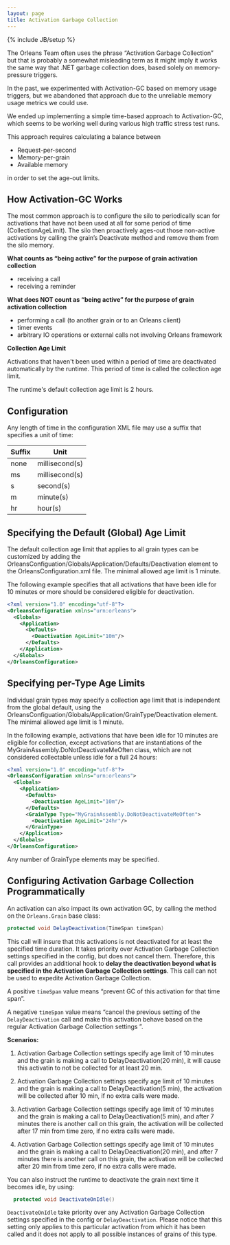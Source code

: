 ```yaml
---
layout: page
title: Activation Garbage Collection
---
```

{% include JB/setup %}

The Orleans Team often uses the phrase “Activation Garbage Collection” but that is probably a somewhat misleading term as it might imply it works the same way that .NET garbage collection does, based solely on memory-pressure triggers.

 In the past, we experimented with Activation-GC based on memory usage triggers, but we abandoned that approach due to the unreliable memory usage metrics we could use. 

 We ended up implementing a simple time-based approach to Activation-GC, which seems to be working well during various high traffic stress test runs.

 This approach requires calculating a balance between 

* Request-per-second 
* Memory-per-grain
* Available memory

in order to set the age-out limits.

## How Activation-GC Works
The most common approach is to configure the silo to periodically scan for activations that have not been used at all for some period of time (CollectionAgeLimit). The silo then proactively ages-out those non-active activations by calling the grain’s Deactivate method and remove them from the silo memory. 

**What counts as “being active” for the purpose of grain activation collection**

* receiving a call 
* receiving a reminder

**What does NOT count as “being active” for the purpose of grain activation collection**

* performing a call (to another grain or to an Orleans client)
* timer events 
* arbitrary IO operations or external calls not involving Orleans framework

**Collection Age Limit**

Activations that haven't been used within a period of time are deactivated automatically by the runtime. This period of time is called the collection age limit. 

 The runtime's default collection age limit is 2 hours. 

## Configuration

Any length of time in the configuration XML file may use a suffix that specifies a unit of time:

Suffix      |     Unit 
------------- | -------------
none  | millisecond(s)  
ms    | millisecond(s)  
s     | second(s)  
m     | minute(s)  
hr    | hour(s)  



## Specifying the Default (Global) Age Limit

The default collection age limit that applies to all grain types can be customized by adding the OrleansConfiguation/Globals/Application/Defaults/Deactivation element to the OrleansConfiguration.xml file. 
The minimal allowed age limit is 1 minute.

The following example specifies that all activations that have been idle for 10 minutes or more should be considered eligible for deactivation.

``` xml
<?xml version="1.0" encoding="utf-8"?>
<OrleansConfiguration xmlns="urn:orleans">
  <Globals>
    <Application>
      <Defaults>
        <Deactivation AgeLimit="10m"/>
      </Defaults>
    </Application>
  </Globals>
</OrleansConfiguration>
```

## Specifying per-Type Age Limits

Individual grain types may specify a collection age limit that is independent from the global default, using the OrleansConfiguation/Globals/Application/GrainType/Deactivation element. The minimal allowed age limit is 1 minute.

In the following example, activations that have been idle for 10 minutes are eligible for collection, except activations that are instantiations of the MyGrainAssembly.DoNotDeactivateMeOften class, which are not considered collectable unless idle for a full 24 hours:


``` xml
<?xml version="1.0" encoding="utf-8"?>
<OrleansConfiguration xmlns="urn:orleans">
  <Globals>
    <Application>
      <Defaults>
        <Deactivation AgeLimit="10m"/>
      </Defaults>
      <GrainType Type="MyGrainAssembly.DoNotDeactivateMeOften">
        <Deactivation AgeLimit="24hr"/>
      </GrainType>
    </Application>
  </Globals>
</OrleansConfiguration>
```

 Any number of GrainType elements may be specified.

## Configuring Activation Garbage Collection Programmatically

An activation can also impact its own activation GC, by calling the method on the `Orleans.Grain` base class:

``` csharp
protected void DelayDeactivation(TimeSpan timeSpan)
```

This call will insure that this activations is not deactivated for at least the specified time duration. It takes priority over Activation Garbage Collection settings specified in the config, but does not cancel them.
Therefore, this call provides an additional hook to **delay the deactivation beyond what is specified in the Activation Garbage Collection settings**. This call can not be used to expedite Activation Garbage Collection.


A positive <c>`timeSpan`</c> value means “prevent GC of this activation for that time span”.

A negative <c>`timeSpan`</c> value means “cancel the previous setting of the `DelayDeactivation` call and make this activation behave based on the regular Activation Garbage Collection settings ”.


**Scenarios:**

1) Activation Garbage Collection settings specify age limit of 10 minutes and the grain is making a call to DelayDeactivation(20 min), it will cause this activatin to not be collected for at least 20 min.

2) Activation Garbage Collection settings specify age limit of 10 minutes and the grain is making a call to DelayDeactivation(5 min), the activation will be collected after 10 min, if no extra calls were made.

3) Activation Garbage Collection settings specify age limit of 10 minutes and the grain is making a call to DelayDeactivation(5 min), and after 7 minutes there is another call on this grain, the activation will be collected after 17 min from time zero, if no extra calls were made.

4) Activation Garbage Collection settings specify age limit of 10 minutes and the grain is making a call to DelayDeactivation(20 min), and after 7 minutes there is another call on this grain, the activation will be collected after 20 min from time zero, if no extra calls were made.



You can also instruct the runtime to deactivate the grain next time it becomes idle, by using:

``` csharp
  protected void DeactivateOnIdle()
```

`DeactivateOnIdle` take priority over any Activation Garbage Collection settings specified in the config or `DelayDeactivation`.
Please notice that this setting only applies to this particular activation from which it has been called and it does not apply to all possible instances of grains of this type.
